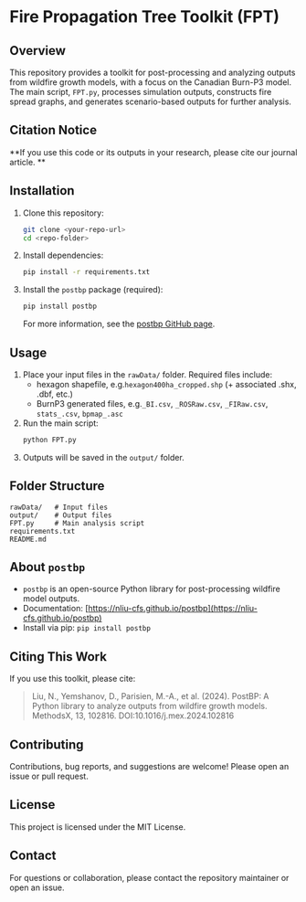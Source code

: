 # Fire Propagation Tree Toolkit (FPT)

## Overview
This repository provides a toolkit for post-processing and analyzing outputs from wildfire growth models, with a focus on the Canadian Burn-P3 model. The main script, `FPT.py`, processes simulation outputs, constructs fire spread graphs, and generates scenario-based outputs for further analysis.

## Citation Notice
**If you use this code or its outputs in your research, please cite our journal article. **

## Installation
1. Clone this repository:
   ```bash
   git clone <your-repo-url>
   cd <repo-folder>
   ```
2. Install dependencies:
   ```bash
   pip install -r requirements.txt
   ```
3. Install the `postbp` package (required):
   ```bash
   pip install postbp
   ```
   For more information, see the [postbp GitHub page](https://github.com/nliu-cfs/postbp).

## Usage
1. Place your input files in the `rawData/` folder. Required files include:
   - hexagon shapefile, e.g.`hexagon400ha_cropped.shp` (+ associated .shx, .dbf, etc.)
   - BurnP3 generated files, e.g.`_BI.csv`, `_ROSRaw.csv`, `_FIRaw.csv`, `stats_.csv`, `bpmap_.asc`
2. Run the main script:
   ```bash
   python FPT.py
   ```
3. Outputs will be saved in the `output/` folder.

## Folder Structure
```
rawData/   # Input files
output/    # Output files
FPT.py     # Main analysis script
requirements.txt
README.md
```

## About `postbp`
- `postbp` is an open-source Python library for post-processing wildfire model outputs.
- Documentation: [https://nliu-cfs.github.io/postbp](https://nliu-cfs.github.io/postbp)
- Install via pip: `pip install postbp`

## Citing This Work
If you use this toolkit, please cite:
> Liu, N., Yemshanov, D., Parisien, M.-A., et al. (2024). PostBP: A Python library to analyze outputs from wildfire growth models. MethodsX, 13, 102816. DOI:10.1016/j.mex.2024.102816

## Contributing
Contributions, bug reports, and suggestions are welcome! Please open an issue or pull request.

## License
This project is licensed under the MIT License.

## Contact
For questions or collaboration, please contact the repository maintainer or open an issue. 